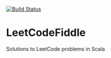[![Build Status](https://travis-ci.org/IamConstantine/LeetCodeFiddle.svg?branch=master)](https://travis-ci.org/IamConstantine/ScalaFiddle)
# LeetCodeFiddle
Solutions to LeetCode problems in Scala
